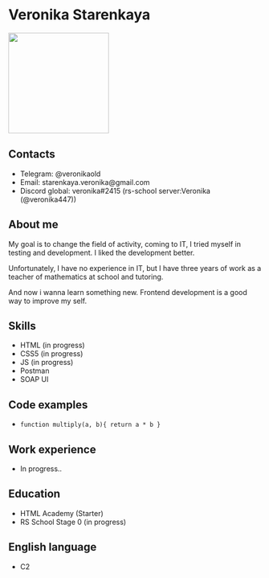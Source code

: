 <h1>Veronika Starenkaya</h1>
<img src="https://cdn.discordapp.com/attachments/1049746882336923669/1049746919334891542/8936636f-1d8f-433c-9645-c733ed9168b0.png" style="width: 200px;">
<h2>Contacts</h2>
<ul> 
  <li>Telegram: @veronikaold</li>
  <li>Email: starenkaya.veronika@gmail.com </li>
  <li>Discord global: veronika#2415 (rs-school server:Veronika (@veronika447))</li>
</ul>
<h2>About me</h2>
<p>My goal is to change the field of activity, coming to IT, I tried myself in testing and development. I liked the development better.</p>
<p>Unfortunately, I have no experience in IT, but I have three years of work as a teacher of mathematics at school and tutoring.</p>
<p>And now i wanna learn something new. Frontend development is a good way to improve my self.</p>
<h2>Skills</h2>
<ul> 
  <li>HTML (in progress)</li>
  <li>CSS5 (in progress)</li>
  <li>JS (in progress)</li>
  <li>Postman</li>
  <li>SOAP UI</li>
</ul>
<h2>Code examples</h2>
<ul> 
  <li>
    <code>function multiply(a, b){ return a * b }</code>
</li>
</ul>
<h2>Work experience</h2>
<ul> 
  <li>In progress..</li>
</ul>
<h2>Education</h2>
<ul> 
  <li>HTML Academy (Starter)</li>
  <li>RS School Stage 0 (in progress)</li>
</ul>
<h2>English language</h2>
<ul> 
  <li>C2</li>
</ul>
